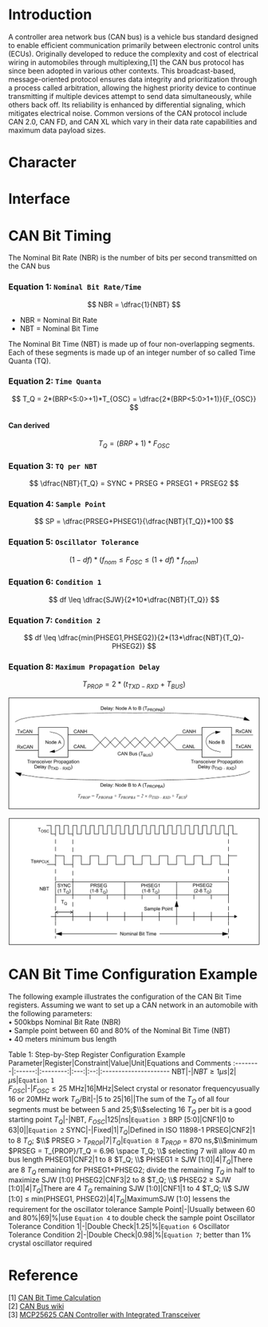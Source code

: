 # Introduction
A controller area network bus (CAN bus) is a vehicle bus standard designed to enable efficient communication primarily between electronic control units (ECUs). Originally developed to reduce the complexity and cost of electrical wiring in automobiles through multiplexing,[1] the CAN bus protocol has since been adopted in various other contexts. This broadcast-based, message-oriented protocol ensures data integrity and prioritization through a process called arbitration, allowing the highest priority device to continue transmitting if multiple devices attempt to send data simultaneously, while others back off. Its reliability is enhanced by differential signaling, which mitigates electrical noise. Common versions of the CAN protocol include CAN 2.0, CAN FD, and CAN XL which vary in their data rate capabilities and maximum data payload sizes.

# Character


# Interface

# CAN Bit Timing
The Nominal Bit Rate (NBR) is the number of bits per second transmitted on the CAN bus
### Equation 1: `Nominal Bit Rate/Time`
$$ NBR = \dfrac{1}{NBT} $$
- NBR = Nominal Bit Rate
- NBT = Nominal Bit Time

The Nominal Bit Time (NBT) is made up of four non-overlapping segments. Each of these segments is made up of an integer number of so called Time Quanta (TQ).

### Equation 2: `Time Quanta`
$$ T_Q = 2*(BRP<5:0>+1)*T_{OSC} = \dfrac{2*(BRP<5:0>1+1)}{F_{OSC}} $$  
#### Can derived
$$ T_Q = (BRP+1)*F_{OSC} $$

### Equation 3: `TQ per NBT`
$$ \dfrac{NBT}{T_Q} = SYNC + PRSEG + PRSEG1 + PRSEG2 $$

### Equation 4: `Sample Point`
$$ SP = \dfrac{PRSEG+PHSEG1}{\dfrac{NBT}{T_Q}}*100 $$

### Equation 5: `Oscillator Tolerance`
$$ (1-df)*(f_{nom} \leq F_{OSC} \leq (1+df)*f_{nom}) $$

### Equation 6: `Condition 1`
$$ df \leq \dfrac{SJW}{2*10*\dfrac{NBT}{T_Q}} $$

### Equation 7: `Condition 2`
$$ df \leq \dfrac{min(PHSEG1,PHSEG2)}{2*(13*\dfrac{NBT}{T_Q}-PHSEG2)} $$


### Equation 8: `Maximum Propagation Delay`
$$ T_{PROP} = 2*(t_{TXD-RXD}+T_{BUS}) $$

![Propagation delay](/src/CAN%20bus/Propagation%20delay.png)

![Elements of nominal bit time](/src/CAN%20bus/Elements_of_nominal_bit_time.png)

# CAN Bit Time Configuration Example
The following example illustrates the configuration of the CAN Bit Time registers. Assuming we want to set up a CAN network in an automobile with the following parameters:  
 • 500kbps Nominal Bit Rate (NBR)  
 • Sample point between 60 and 80% of the Nominal Bit Time (NBT)  
 • 40 meters minimum bus length

Table 1: Step-by-Step Register Configuration Example
Parameter|Register|Constraint|Value|Unit|Equations and Comments
:--------|:------:|:--------:|:---:|:--:|:---------------------
NBT|-|$NBT \geq 1 \mu s$|2|$\mu$s|`Equation 1`  
$F_{OSC}$|-|$F_{OSC} \leq 25$ MHz|16|MHz|Select crystal or resonator frequencyusually 16 or 20MHz work
$T_Q/$Bit|-|5 to 25|16||The sum of the $T_Q$ of all four segments must be between 5 and 25;$\\$selecting 16 $T_Q$ per bit is a good starting point
$T_Q$|-|NBT, $F_{OSC}$|125|ns|`Equation 3`
BRP [5:0]|CNF1|0 to 63|0||`Equation 2`
SYNC|-|Fixed|1|$T_Q$|Defined in ISO 11898-1
PRSEG|CNF2|1 to 8 $T_Q$; $\\$ PRSEG > $T_{PROP}$|7|$T_Q$|`Equation 8` $T_{PROP}$ = 870 ns,$\\$minimum $PRSEG = T_{PROP}/T_Q = 6.96 \space T_Q; \\$ selecting 7 will allow 40 m bus length
PHSEG1|CNF2|1 to 8 $T_Q; \\$ PHSEG1 $\geq$ SJW [1:0]|4|$T_Q$|There are 8 $T_Q$ remaining for PHSEG1+PHSEG2; divide the remaining $T_Q$ in half to maximize SJW [1:0]
PHSEG2|CNF3|2 to 8 $T_Q; \\$ PHSEG2 $\geq$ SJW [1:0]|4|$T_Q$|There are 4 $T_Q$ remaining
SJW [1:0]|CNF1|1 to 4 $T_Q; \\$ SJW [1:0] $\leq$ min(PHSEG1, PHSEG2)|4|$T_Q$|MaximumSJW [1:0] lessens the requirement for the oscillator tolerance
Sample Point|-|Usually between 60 and 80%|69|%|use `Equation 4` to double check the sample point
Oscillator Tolerance Condition 1|-|Double Check|1.25|%|`Equation 6`
Oscillator Tolerance Condition 2|-|Double Check|0.98|%|`Equation 7`; better than 1% crystal oscillator required


# Reference
[1] [CAN Bit Time Calculation](http://www.bittiming.can-wiki.info)  
[2] [CAN Bus wiki](https://en.wikipedia.org/wiki/CAN_bus)  
[3] [MCP25625 CAN Controller with Integrated Transceiver](https://ww1.microchip.com/downloads/aemDocuments/documents/OTH/ProductDocuments/DataSheets/MCP25625-CAN-Controller-Data-Sheet-20005282C.pdf)